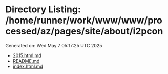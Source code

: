 # Directory Listing: /home/runner/work/www/www/processed/az/pages/site/about/i2pcon
Generated on: Wed May  7 05:17:25 UTC 2025

- [2015.html.md](2015.html.md)
- [README.md](README.md)
- [index.html.md](index.html.md)
